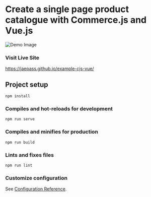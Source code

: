 # Create a single page product catalogue with Commerce.js and Vue.js

![Demo Image](demo-img.png)

### Visit Live Site

https://jaepass.github.io/example-cjs-vue/



## Project setup
```
npm install
```

### Compiles and hot-reloads for development
```
npm run serve
```

### Compiles and minifies for production
```
npm run build
```

### Lints and fixes files
```
npm run lint
```

### Customize configuration
See [Configuration Reference](https://cli.vuejs.org/config/).
